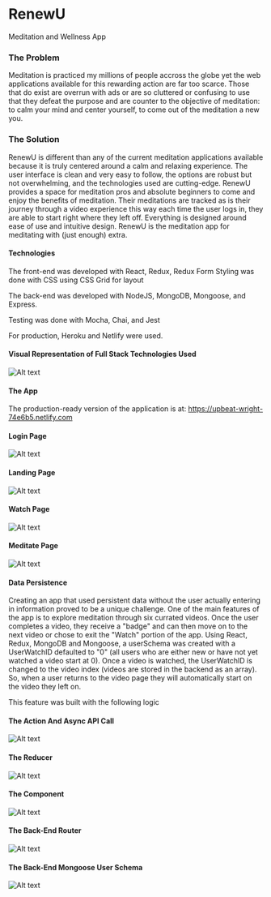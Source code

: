 # RenewU
Meditation and Wellness App

### The Problem
Meditation is practiced my millions of people accross the globe yet the web applications available for this rewarding action are far too scarce. Those that do exist are overrun with ads or are so cluttered or confusing to use that they defeat the purpose and are counter to the objective of meditation: to calm your mind and center yourself, to come out of the meditation a new you.

### The Solution
RenewU is different than any of the current meditation applications available because it is truly centered around a calm and relaxing experience. The user interface is clean and very easy to follow, the options are robust but not overwhelming, and the technologies used are cutting-edge. RenewU provides a space for meditation pros and absolute beginners to come and enjoy the benefits of meditation. Their meditations are tracked as is their journey through a video experience this way each time the user logs in, they are able to start right where they left off. Everything is designed around ease of use and intuitive design. RenewU is the meditation app for meditating with (just enough) extra.

#### Technologies ####

The front-end was developed with React, Redux, Redux Form
Styling was done with CSS using CSS Grid for layout

The back-end was developed with NodeJS, MongoDB, Mongoose, and Express.

Testing was done with Mocha, Chai, and Jest

For production, Heroku and Netlify were used.

#### Visual Representation of Full Stack Technologies Used
![Alt text](https://github.com/thinkful-ei18/RenewU/blob/master/resources.xcf?raw=true "Visual representation of technologies and resources used to create RenewU")

#### The App
The production-ready version of the application is at: https://upbeat-wright-74e6b5.netlify.com

#### Login Page
![Alt text](https://github.com/thinkful-ei18/RenewU/blob/master/LoginPage.png?raw=true "RenewU Login Page")

#### Landing Page
![Alt text](https://github.com/thinkful-ei18/RenewU/blob/master/landingpage.png?raw=true "RenewU Landing Page")

#### Watch Page
![Alt text](https://github.com/thinkful-ei18/RenewU/blob/master/watchpage.png?raw=true "RenewU Watch Page")

#### Meditate Page
![Alt text](https://github.com/thinkful-ei18/RenewU/blob/master/listenpage.png?raw=true "RenewU Meditate Page")

#### Data Persistence ####
Creating an app that used persistent data without the user actually entering in information proved to be a unique challenge. One of the main features of the app is to explore meditation through six currated videos. Once the user completes a video, they receive a "badge" and can then move on to the next video or chose to exit the "Watch" portion of the app. Using React, Redux, MongoDB and Mongoose, a userSchema was created with a UserWatchID defaulted to "0" (all users who are either new or have not yet watched a video start at 0). Once a video is watched, the UserWatchID is changed to the video index (videos are stored in the backend as an array). So, when a user returns to the video page they will automatically start on the video they left on.

This feature was built with the following logic


#### The Action And Async API Call
![Alt text](https://github.com/thinkful-ei18/RenewU/blob/c478affdae3e4f9b2d8e825fa2c64c05d4421fe5/UserWatchIDAction.png?raw=true "UserWatchID Logic Redux Action")

#### The Reducer
![Alt text](https://github.com/thinkful-ei18/RenewU/blob/master/UserWatchIDReducer.png?raw=true "UserWatchID Logic Redux Reducer")

#### The Component
![Alt text](https://github.com/thinkful-ei18/RenewU/blob/master/Screenshot%20from%202018-03-22%2021-54-35.png?raw=true "UserWatchID Logic React Component")

#### The Back-End Router
![Alt text](https://github.com/thinkful-ei18/RenewU/blob/master/BackendUserWatchID.png?raw=true "UserWatchID Logic Back-End")

#### The Back-End Mongoose User Schema
![Alt text](https://github.com/thinkful-ei18/RenewU/blob/master/MongooseSchema.png?raw=true "UserWatchID Logic Back-End Mongoose User Schema")







